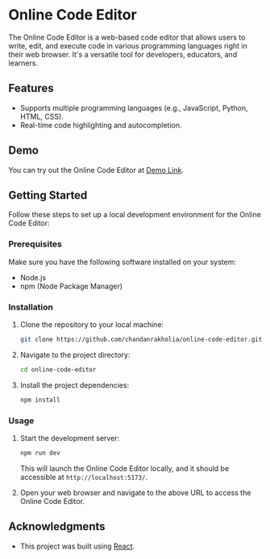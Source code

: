 # Online Code Editor

The Online Code Editor is a web-based code editor that allows users to write, edit, and execute code in various programming languages right in their web browser. It's a versatile tool for developers, educators, and learners.

## Features

- Supports multiple programming languages (e.g., JavaScript, Python, HTML, CSS).
- Real-time code highlighting and autocompletion.

## Demo

You can try out the Online Code Editor at [Demo Link](https://chandanrakholia.github.io/online-code-editor/).

## Getting Started

Follow these steps to set up a local development environment for the Online Code Editor:

### Prerequisites

Make sure you have the following software installed on your system:

- Node.js
- npm (Node Package Manager)

### Installation

1. Clone the repository to your local machine:

   ```bash
   git clone https://github.com/chandanrakholia/online-code-editor.git
   ```

2. Navigate to the project directory:

   ```bash
   cd online-code-editor
   ```

3. Install the project dependencies:

   ```bash
   npm install
   ```

### Usage

1. Start the development server:

   ```bash
   npm run dev
   ```

   This will launch the Online Code Editor locally, and it should be accessible at `http://localhost:5173/`.

2. Open your web browser and navigate to the above URL to access the Online Code Editor.

## Acknowledgments

- This project was built using [React](https://reactjs.org/).